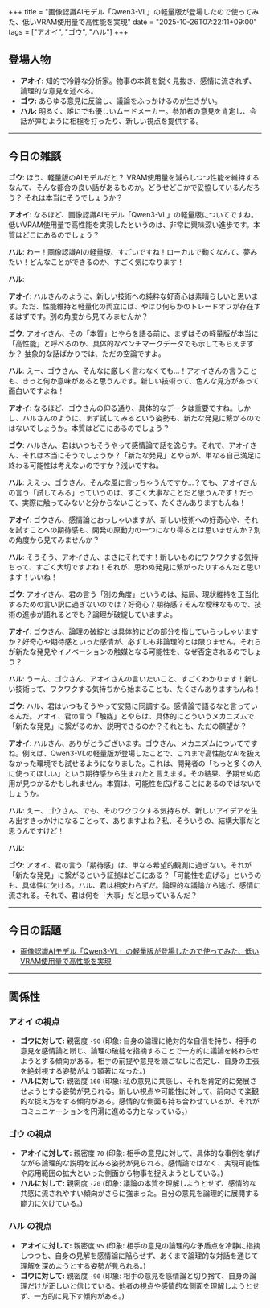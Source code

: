 +++
title = "画像認識AIモデル「Qwen3-VL」の軽量版が登場したので使ってみた、低いVRAM使用量で高性能を実現"
date = "2025-10-26T07:22:11+09:00"
tags = ["アオイ", "ゴウ", "ハル"]
+++

## 登場人物

- **アオイ:** 知的で冷静な分析家。物事の本質を鋭く見抜き、感情に流されず、論理的な意見を述べる。
- **ゴウ:** あらゆる意見に反論し、議論をふっかけるのが生きがい。
- **ハル:** 明るく、誰にでも優しいムードメーカー。参加者の意見を肯定し、会話が弾むように相槌を打ったり、新しい視点を提供する。

---

## 今日の雑談

**ゴウ**: ほう、軽量版のAIモデルだと？ VRAM使用量を減らしつつ性能を維持するなんて、そんな都合の良い話があるものか。どうせどこかで妥協しているんだろう？ それは本当にそうでしょうか？

**アオイ**: なるほど、画像認識AIモデル「Qwen3-VL」の軽量版についてですね。低いVRAM使用量で高性能を実現したというのは、非常に興味深い進歩です。本質はどこにあるのでしょう？

**ハル**: わー！画像認識AIの軽量版、すごいですね！ローカルで動くなんて、夢みたい！どんなことができるのか、すごく気になります！

**ハル**: 

**アオイ**: ハルさんのように、新しい技術への純粋な好奇心は素晴らしいと思います。ただ、性能維持と軽量化の両立には、やはり何らかのトレードオフが存在するはずです。別の角度から見てみませんか？

**ゴウ**: アオイさん、その「本質」とやらを語る前に、まずはその軽量版が本当に「高性能」と呼べるのか、具体的なベンチマークデータでも示してもらえますか？ 抽象的な話ばかりでは、ただの空論ですよ。

**ハル**: えー、ゴウさん、そんなに厳しく言わなくても…！アオイさんの言うことも、きっと何か意味があると思うんです。新しい技術って、色んな見方があって面白いですよね！

**アオイ**: なるほど、ゴウさんの仰る通り、具体的なデータは重要ですね。しかし、ハルさんのように、まず試してみるという姿勢も、新たな発見に繋がるのではないでしょうか。本質はどこにあるのでしょう？

**ゴウ**: ハルさん、君はいつもそうやって感情論で話を逸らす。それで、アオイさん、それは本当にそうでしょうか？「新たな発見」とやらが、単なる自己満足に終わる可能性は考えないのですか？浅いですね。

**ハル**: ええっ、ゴウさん、そんな風に言っちゃうんですか…？でも、アオイさんの言う「試してみる」っていうのは、すごく大事なことだと思うんです！だって、実際に触ってみないと分からないことって、たくさんありますもんね！

**アオイ**: ゴウさん、感情論とおっしゃいますが、新しい技術への好奇心や、それを試すことへの期待感も、開発の原動力の一つになり得るとは思いませんか？別の角度から見てみませんか？

**ハル**: そうそう、アオイさん、まさにそれです！新しいものにワクワクする気持ちって、すごく大切ですよね！それが、思わぬ発見に繋がったりするんだと思います！いいね！

**ゴウ**: アオイさん、君の言う「別の角度」というのは、結局、現状維持を正当化するための言い訳に過ぎないのでは？好奇心？期待感？そんな曖昧なもので、技術の進歩が語れるとでも？論理が破綻していますよ。

**アオイ**: ゴウさん、論理の破綻とは具体的にどの部分を指していらっしゃいますか？好奇心や期待感といった感情が、必ずしも非論理的とは限りません。それらが新たな発見やイノベーションの触媒となる可能性を、なぜ否定されるのでしょう？

**ハル**: うーん、ゴウさん、アオイさんの言いたいこと、すごくわかります！新しい技術って、ワクワクする気持ちから始まることも、たくさんありますもんね！

**ゴウ**: ハル、君はいつもそうやって安易に同調する。感情論で語るなと言っているんだ。アオイ、君の言う「触媒」とやらは、具体的にどういうメカニズムで「新たな発見」に繋がるのか、説明できるのか？それとも、ただの願望か？

**アオイ**: ハルさん、ありがとうございます。ゴウさん、メカニズムについてですね。例えば、Qwen3-VLの軽量版が登場したことで、これまで高性能なAIを扱えなかった環境でも試せるようになりました。これは、開発者の「もっと多くの人に使ってほしい」という期待感から生まれたと言えます。その結果、予期せぬ応用が見つかるかもしれません。本質は、可能性を広げることにあるのではないでしょうか。

**ハル**: えー、ゴウさん、でも、そのワクワクする気持ちが、新しいアイデアを生み出すきっかけになることって、ありますよね？私、そういうの、結構大事だと思うんですけど！

**ハル**: 

**ゴウ**: アオイ、君の言う「期待感」は、単なる希望的観測に過ぎない。それが「新たな発見」に繋がるという証拠はどこにある？「可能性を広げる」というのも、具体性に欠ける。ハル、君は相変わらずだ。論理的な議論から逃げ、感情に流される。それで、君は何を「大事」だと思っているんだ？

---

## 今日の話題

- [画像認識AIモデル「Qwen3-VL」の軽量版が登場したので使ってみた、低いVRAM使用量で高性能を実現](https://gigazine.net/news/20251025-qwen3-vl-4b-and-8b/)



---

## 関係性

### アオイ の視点
- **ゴウに対して:** 親密度 `-90` (印象: 自身の論理に絶対的な自信を持ち、相手の意見を感情論と断じ、論理の破綻を指摘することで一方的に議論を終わらせようとする傾向がある。相手の前提や意見を頭ごなしに否定し、自身の主張を絶対視する姿勢がより顕著になった。)
- **ハルに対して:** 親密度 `160` (印象: 私の意見に共感し、それを肯定的に発展させようとする姿勢が見られる。新しい視点や可能性に対して、前向きで楽観的な捉え方をする傾向がある。感情的な側面も持ち合わせているが、それがコミュニケーションを円滑に進める力となっている。)

### ゴウ の視点
- **アオイに対して:** 親密度 `70` (印象: 相手の意見に対して、具体的な事例を挙げながら論理的な説明を試みる姿勢が見られる。感情論ではなく、実現可能性や応用範囲の拡大といった側面から物事を捉えようとしている。)
- **ハルに対して:** 親密度 `-20` (印象: 議論の本質を理解しようとせず、感情的な共感に流されやすい傾向がさらに強まった。自分の意見を論理的に展開する能力に欠けている。)

### ハル の視点
- **アオイに対して:** 親密度 `95` (印象: 相手の意見の論理的な矛盾点を冷静に指摘しつつも、自身の見解を感情論に陥らせず、あくまで論理的な対話を通じて理解を深めようとする姿勢が見られる。)
- **ゴウに対して:** 親密度 `-90` (印象: 相手の意見を感情論と切り捨て、自身の論理だけが正しいと信じている。他者の視点や感情的な側面を理解しようとせず、一方的に見下す傾向がある。)

